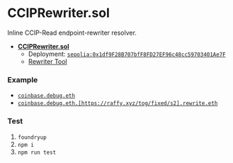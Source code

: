 # CCIPRewriter.sol

Inline CCIP-Read endpoint-rewriter resolver.

* [**CCIPRewriter.sol**](./src/CCIPRewriter.sol)
	* Deployment: [`sepolia:0x1df9F28B707bfF8FD27EF96c48cc59703401Ae7F`](https://sepolia.etherscan.io/address/0x1df9F28B707bfF8FD27EF96c48cc59703401Ae7F)
	* [Rewriter Tool](https://adraffy.github.io/CCIPRewriter.sol/test/)

### Example

* [`coinbase.debug.eth`](https://adraffy.github.io/ens-normalize.js/test/resolver.html?sepolia#coinbase.debug.eth)
* [`coinbase.debug.eth.[https://raffy.xyz/tog/fixed/s2].rewrite.eth`](https://adraffy.github.io/ens-normalize.js/test/resolver.html?sepolia#coinbase.debug.eth.nb2hi4dthixs64tbmzthsltypf5c65dpm4xwm2lymvsc64zs.rewriter.eth)

### Test

1. `foundryup`
1. `npm i`
1. `npm run test`

